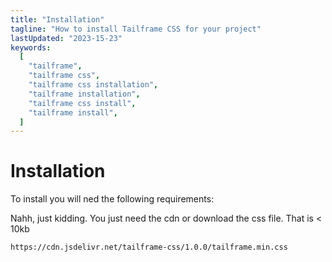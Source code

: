 ```yaml
---
title: "Installation"
tagline: "How to install Tailframe CSS for your project"
lastUpdated: "2023-15-23"
keywords:
  [
    "tailframe",
    "tailframe css",
    "tailframe css installation",
    "tailframe installation",
    "tailframe css install",
    "tailframe install",
  ]
---
```


# Installation

To install you will ned the following requirements:

Nahh, just kidding. You just need the cdn or download the css file. That is < 10kb

```bash
https://cdn.jsdelivr.net/tailframe-css/1.0.0/tailframe.min.css
```
